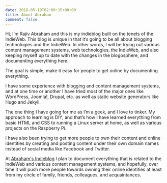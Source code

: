 ```yaml
---
date: 2018-05-10T02:09:15+00:00
title: About Abraham
comment: false
---
```


Hi, I’m Rajiv Abraham and this is my indieblog built on the tenets of the IndieWeb. This blog is unique in that it’s going to be all about blogging technologies and the IndieWeb. In other words, I will be trying out various content management systems, web technologies, the IndieWeb, and also keeping myself up to date with the changes in the blogosphere, and documenting everything here.

The goal is simple, make it easy for people to get online by documenting everything.

I have some experience with blogging and content management systems, and at one time or another I have tried most of the major ones like WordPress, Joomla!, Drupal, etc. as well as static website generators like Hugo and Jekyll.

The one thing I have going for me as I’m a geek, and I love to tinker. My approach to learning is DIY, and that’s how I have learned everything from basic HTML and CSS to running a Linux server at home, as well as various projects on the Raspberry Pi.

I have also been trying to get more people to own their content and online identities by creating and posting content under their own domain names instead of social media like Facebook and Twitter.

At [Abraham's Indieblog](https://abraham.onl/ "Abraham's Indieblog") I plan to document everything that is related to the IndieWeb and various content management systems, and hopefully, over time it will push more people towards owning their online identities at least from my circle of family, friends, colleagues, and acquaintances.